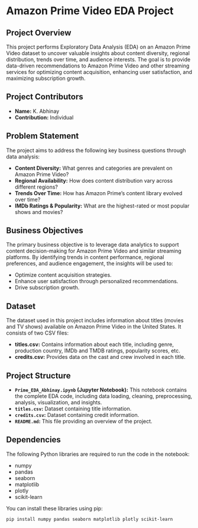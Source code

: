 # Amazon Prime Video EDA Project

## Project Overview

This project performs Exploratory Data Analysis (EDA) on an Amazon Prime Video dataset to uncover valuable insights about content diversity, regional distribution, trends over time, and audience interests. The goal is to provide data-driven recommendations to Amazon Prime Video and other streaming services for optimizing content acquisition, enhancing user satisfaction, and maximizing subscription growth.

## Project Contributors

*   **Name:** K. Abhinay
*   **Contribution:** Individual

## Problem Statement

The project aims to address the following key business questions through data analysis:

*   **Content Diversity:** What genres and categories are prevalent on Amazon Prime Video?
*   **Regional Availability:** How does content distribution vary across different regions?
*   **Trends Over Time:** How has Amazon Prime’s content library evolved over time?
*   **IMDb Ratings & Popularity:** What are the highest-rated or most popular shows and movies?

## Business Objectives

The primary business objective is to leverage data analytics to support content decision-making for Amazon Prime Video and similar streaming platforms. By identifying trends in content performance, regional preferences, and audience engagement, the insights will be used to:

*   Optimize content acquisition strategies.
*   Enhance user satisfaction through personalized recommendations.
*   Drive subscription growth.

## Dataset

The dataset used in this project includes information about titles (movies and TV shows) available on Amazon Prime Video in the United States. It consists of two CSV files:

*   **titles.csv:** Contains information about each title, including genre, production country, IMDb and TMDB ratings, popularity scores, etc.
*   **credits.csv:** Provides data on the cast and crew involved in each title.

## Project Structure

*   **`Prime_EDA_Abhinay.ipynb` (Jupyter Notebook):** This notebook contains the complete EDA code, including data loading, cleaning, preprocessing, analysis, visualization, and insights.
*   **`titles.csv`:** Dataset containing title information.
*   **`credits.csv`:** Dataset containing credit information.
*   **`README.md`:** This file providing an overview of the project.

## Dependencies

The following Python libraries are required to run the code in the notebook:

*   numpy
*   pandas
*   seaborn
*   matplotlib
*   plotly
*   scikit-learn

You can install these libraries using pip:

```bash
pip install numpy pandas seaborn matplotlib plotly scikit-learn
